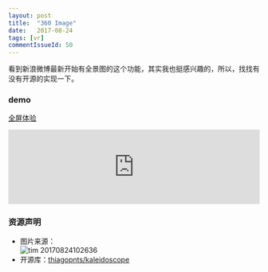 ```yaml
---
layout: post
title:  "360 Image"
date:   2017-08-24
tags: [vr]
commentIssueId: 50
---
```


看到新浪微博最新开始有全景图的这个功能，其实我也挺感兴趣的，所以，找找有没有开源的实现一下。

### demo

[全屏体验](https://zhoukekestar.github.io/notes/assets/2017/08-24-360-image/index.html)

<iframe style='width: 100%; display: block; border: none;' src='https://zhoukekestar.github.io/notes/assets/2017/08-24-360-image/index.html'></iframe>

### 资源声明
* 图片来源：<br>![tim 20170824102636](https://user-images.githubusercontent.com/7157346/29646587-f370574e-88b6-11e7-8d6d-79a0f88afdc4.png)
* 开源库：[thiagopnts/kaleidoscope](https://github.com/thiagopnts/kaleidoscope)
